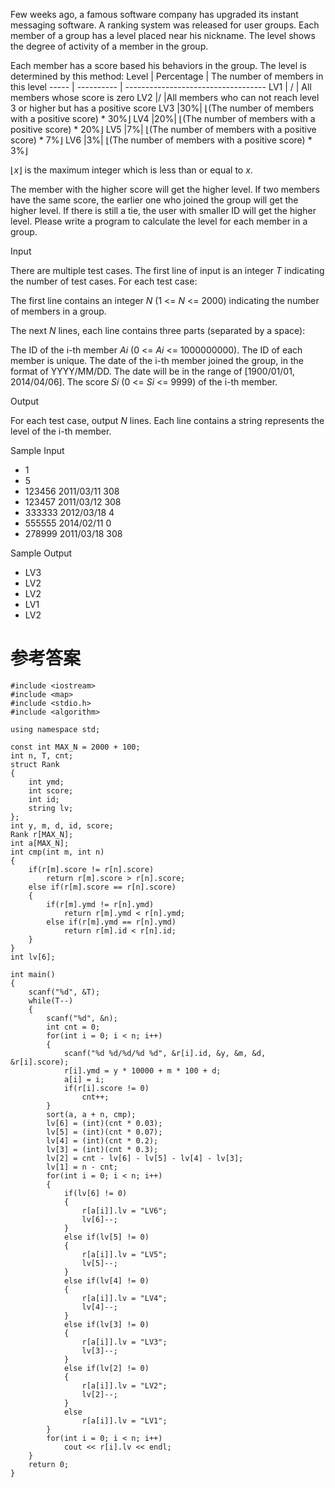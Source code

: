 Few weeks ago, a famous software company has upgraded its instant messaging software. A ranking system was released for user groups. Each member of a group has a level placed near his nickname. The level shows the degree of activity of a member in the group.

Each member has a score based his behaviors in the group. The level is determined by this method:
Level | Percentage  | The number of members in this level
----- | ----------  | -----------------------------------
LV1 | /	| All members whose score is zero
LV2	|/	|All members who can not reach level 3 or higher but has a positive score
LV3	|30%|	⌊(The number of members with a positive score) * 30%⌋
LV4	|20%|	⌊(The number of members with a positive score) * 20%⌋
LV5	|7%|	⌊(The number of members with a positive score) * 7%⌋
LV6	|3%|	⌊(The number of members with a positive score) * 3%⌋

⌊<var>x</var>⌋ is the maximum integer which is less than or equal to <var>x</var>.
 
 The member with the higher score will get the higher level. If two members have the same score, the earlier one who joined the group will get the higher level. If there is still a tie, the user with smaller ID will get the higher level.
Please write a program to calculate the level for each member in a group.

Input

There are multiple test cases. The first line of input is an integer <var>T</var> indicating the number of test cases. For each test case:

The first line contains an integer <var>N</var> (1 <= <var>N</var> <= 2000) indicating the number of members in a group.

The next <var>N</var> lines, each line contains three parts (separated by a space):

The ID of the i-th member <var>Ai</var> (0 <= <var>Ai</var> <= 1000000000). The ID of each member is unique.
The date of the i-th member joined the group, in the format of YYYY/MM/DD. The date will be in the range of [1900/01/01, 2014/04/06].
The score <var>Si</var> (0 <= <var>Si</var> <= 9999) of the i-th member.

Output

For each test case, output <var>N</var> lines. Each line contains a string represents the level of the i-th member.

Sample Input
* 1
* 5
* 123456 2011/03/11 308
* 123457 2011/03/12 308
* 333333 2012/03/18 4
* 555555 2014/02/11 0
* 278999 2011/03/18 308

Sample Output

* LV3
* LV2
* LV2
* LV1
* LV2

# 参考答案
    #include <iostream>
    #include <map>
    #include <stdio.h>
    #include <algorithm>

    using namespace std;

    const int MAX_N = 2000 + 100;
    int n, T, cnt;
    struct Rank
    {
        int ymd;
        int score;
        int id;
        string lv;
    };
    int y, m, d, id, score;
    Rank r[MAX_N];
    int a[MAX_N];
    int cmp(int m, int n)
    {
        if(r[m].score != r[n].score)
            return r[m].score > r[n].score;
        else if(r[m].score == r[n].score)
        {
            if(r[m].ymd != r[n].ymd)
                return r[m].ymd < r[n].ymd;
            else if(r[m].ymd == r[n].ymd)
                return r[m].id < r[n].id;
        }
    }
    int lv[6];

    int main()
    {
        scanf("%d", &T);
        while(T--)
        {
            scanf("%d", &n);
            int cnt = 0;
            for(int i = 0; i < n; i++)
            {
                scanf("%d %d/%d/%d %d", &r[i].id, &y, &m, &d, &r[i].score);
                r[i].ymd = y * 10000 + m * 100 + d;
                a[i] = i;
                if(r[i].score != 0)
                    cnt++;
            }
            sort(a, a + n, cmp);
            lv[6] = (int)(cnt * 0.03);
            lv[5] = (int)(cnt * 0.07);
            lv[4] = (int)(cnt * 0.2);
            lv[3] = (int)(cnt * 0.3);
            lv[2] = cnt - lv[6] - lv[5] - lv[4] - lv[3];
            lv[1] = n - cnt;
            for(int i = 0; i < n; i++)
            {
                if(lv[6] != 0)
                {
                    r[a[i]].lv = "LV6";
                    lv[6]--;
                }
                else if(lv[5] != 0)
                {
                    r[a[i]].lv = "LV5";
                    lv[5]--;
                }
                else if(lv[4] != 0)
                {
                    r[a[i]].lv = "LV4";
                    lv[4]--;
                }
                else if(lv[3] != 0)
                {
                    r[a[i]].lv = "LV3";
                    lv[3]--;
                }
                else if(lv[2] != 0)
                {
                    r[a[i]].lv = "LV2";
                    lv[2]--;
                }
                else
                    r[a[i]].lv = "LV1";
            }
            for(int i = 0; i < n; i++)
                cout << r[i].lv << endl;
        }
        return 0;
    }

